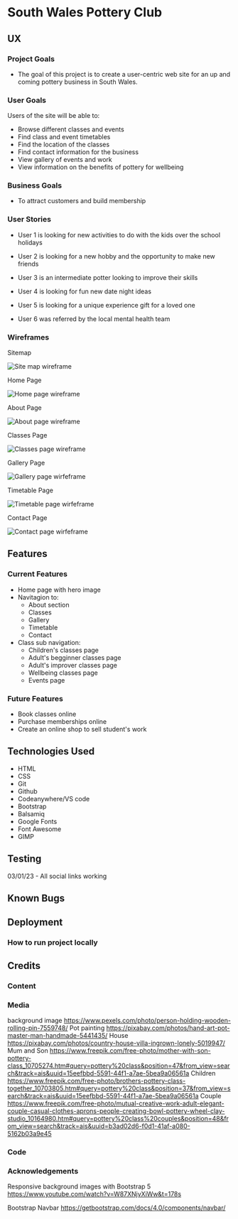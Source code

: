 # South Wales Pottery Club

## UX

### Project Goals

* The goal of this project is to create a user-centric web site for an up and coming pottery business in South Wales.

### User Goals

Users of the site will be able to:

* Browse different classes and events
* Find class and event timetables
* Find the location of the classes
* Find contact information for the business
* View gallery of events and work
* View information on the benefits of pottery for wellbeing

### Business Goals

* To attract customers and build membership

### User Stories

* User 1 is looking for new activities to do with the kids over the school holidays

* User 2 is looking for a new hobby and the opportunity to make new friends

* User 3 is an intermediate potter looking to improve their skills

* User 4 is looking for fun new date night ideas

* User 5 is looking for a unique experience gift for a loved one

* User 6 was referred by the local mental health team

### Wireframes

Sitemap

![Site map wireframe](assets/images/wireframes/site-map.png)

Home Page

![Home page wireframe](assets/images/wireframes/home-page.png)

About Page

![About page wireframe](assets/images/wireframes/about-page.png)

Classes Page

![Classes page wireframe](assets/images/wireframes/classes-page.png)

Gallery Page

![Gallery page wirfeframe](assets/images/wireframes/gallery-page.png)

Timetable Page

![Timetable page wirfeframe](assets/images/wireframes/timetable-page.png)

Contact Page

![Contact page wirfeframe](assets/images/wireframes/contact-page.png)

## Features

### Current Features

* Home page with hero image
* Navitagion to:
  * About section
  * Classes
  * Gallery
  * Timetable
  * Contact
* Class sub navigation:
  * Children's classes page
  * Adult's begginner classes page
  * Adult's improver classes page
  * Wellbeing classes page
  * Events page
  
### Future Features

* Book classes online
* Purchase memberships online
* Create an online shop to sell student's work

## Technologies Used

* HTML
* CSS
* Git
* Github
* Codeanywhere/VS code
* Bootstrap
* Balsamiq
* Google Fonts
* Font Awesome
* GIMP

## Testing
03/01/23 - All social links working

## Known Bugs

## Deployment

### How to run project locally

## Credits

### Content

### Media

background image <https://www.pexels.com/photo/person-holding-wooden-rolling-pin-7559748/>
Pot painting https://pixabay.com/photos/hand-art-pot-master-man-handmade-5441435/
House https://pixabay.com/photos/country-house-villa-ingrown-lonely-5019947/
Mum and Son https://www.freepik.com/free-photo/mother-with-son-pottery-class_10705274.htm#query=pottery%20class&position=47&from_view=search&track=ais&uuid=15eefbbd-5591-44f1-a7ae-5bea9a06561a
Children https://www.freepik.com/free-photo/brothers-pottery-class-together_10703805.htm#query=pottery%20class&position=37&from_view=search&track=ais&uuid=15eefbbd-5591-44f1-a7ae-5bea9a06561a
Couple https://www.freepik.com/free-photo/mutual-creative-work-adult-elegant-couple-casual-clothes-aprons-people-creating-bowl-pottery-wheel-clay-studio_10164980.htm#query=pottery%20class%20couples&position=48&from_view=search&track=ais&uuid=b3ad02d6-f0d1-41af-a080-5162b03a9e45

### Code

### Acknowledgements

Responsive background images with Bootstrap 5
<https://www.youtube.com/watch?v=W87XNjvXiWw&t=178s>

Bootstrap Navbar
https://getbootstrap.com/docs/4.0/components/navbar/

